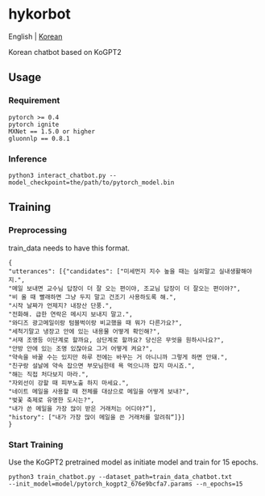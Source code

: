 # hykorbot
English | [Korean](/README_KOR.md)

Korean chatbot based on KoGPT2
## Usage
### Requirement
```
pytorch >= 0.4
pytorch ignite
MXNet == 1.5.0 or higher
gluonnlp == 0.8.1
```
### Inference
```
python3 interact_chatbot.py --model_checkpoint=the/path/to/pytorch_model.bin
```
## Training
### Preprocessing
train_data needs to have this format.
```
{
"utterances": [{"candidates": ["미세먼지 지수 높을 때는 실외말고 실내생활해야지.",
"메일 보내면 교수님 답장이 더 잘 오는 편이야, 조교님 답장이 더 잘오는 편이야?",
"비 올 때 빨래하면 그냥 두지 말고 건조기 사용하도록 해.",
"시작 날짜가 언제지? 내장산 단풍.",
"전화해. 급한 연락은 메시지 보내지 말고.",
"와디즈 광고메일이랑 텀블벅이랑 비교했을 때 뭐가 다른가요?",
"세척기말고 냉장고 안에 있는 내용물 어떻게 확인해?",
"서재 조명등 이단계로 할까요, 삼단계로 할까요? 당신은 무엇을 원하시나요?",
"안방 안에 있는 조명 있잖아요 그거 어떻게 켜요?",
"약속을 바꿀 수는 있지만 하루 전에는 바꾸는 거 아니니까 그렇게 하면 안돼.",
"친구랑 설날에 약속 잡으면 부모님한테 욕 먹으니까 잡지 마시죠.",
"해는 직접 처다보지 마라.",
"자외선이 강할 때 피부노출 하지 마세요.",
"네이트 메일을 사용할 때 전체를 대상으로 메일을 어떻게 보내?",
"벚꽃 축제로 유명한 도시는?",
"내가 쓴 메일을 가장 많이 받은 거래처는 어디야?“],
"history": ["내가 가장 많이 메일을 쓴 거래처를 알려줘“]}]
}
```
### Start Training
Use the KoGPT2 pretrained model as initiate model and train for 15 epochs.
```
python3 train_chatbot.py --dataset_path=train_data_chatbot.txt 
--init_model=model/pytorch_kogpt2_676e9bcfa7.params --n_epochs=15
```
